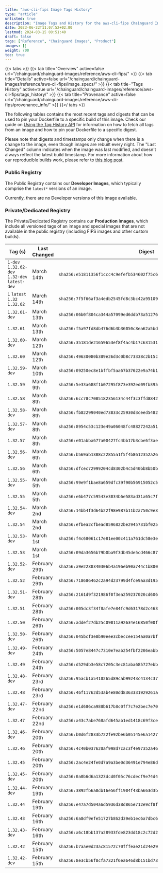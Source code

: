 ```yaml
---
title: "aws-cli-fips Image Tags History"
type: "article"
unlisted: true
description: "Image Tags and History for the aws-cli-fips Chainguard Image"
date: 2023-06-22T11:07:52+02:00
lastmod: 2024-03-15 00:51:40
draft: false
tags: ["Reference", "Chainguard Images", "Product"]
images: []
weight: 700
toc: true
---
```


{{< tabs >}}
{{< tab title="Overview" active=false url="/chainguard/chainguard-images/reference/aws-cli-fips/" >}}
{{< tab title="Details" active=false url="/chainguard/chainguard-images/reference/aws-cli-fips/image_specs/" >}}
{{< tab title="Tags History" active=true url="/chainguard/chainguard-images/reference/aws-cli-fips/tags_history/" >}}
{{< tab title="Provenance" active=false url="/chainguard/chainguard-images/reference/aws-cli-fips/provenance_info/" >}}
{{</ tabs >}}

The following tables contains the most recent tags and digests that can be used to pin your Dockerfile to a specific build of this image. Check our guide on [Using the Tag History API](/chainguard/chainguard-images/using-the-tag-history-api/) for information on how to fetch all tags from an image and how to pin your Dockerfile to a specific digest.

Please note that digests and timestamps only change when there is a change to the image, even though images are rebuilt every night. The "Last Changed" column indicates when the image was last modified, and doesn't always reflect the latest build timestamp. For more information about how our reproducible builds work, please refer to [this blog post](https://www.chainguard.dev/unchained/reproducing-chainguards-reproducible-image-builds).

### Public Registry
The Public Registry contains our **Developer Images**, which typically comprise the `latest*` versions of an image.

Currently, there are no Developer versions of this image available.

### Private/Dedicated Registry
The Private/Dedicated Registry contains our **Production Images**, which include all versioned tags of an image and special images that are not available in the public registry (including FIPS images and other custom builds).

| Tag (s)                                        | Last Changed  | Digest                                                                    |
|------------------------------------------------|---------------|---------------------------------------------------------------------------|
|  `1-dev` `1.32.62-dev` `1.32-dev` `latest-dev` | March 14th    | `sha256:e51811356f1ccc4c9efefb534602f75c6113dc67a03bbd482026cd729d9467a2` |
|  `1` `latest` `1.32` `1.32.62`                 | March 14th    | `sha256:7f5f66af3a4edb2545fd8c3bc42a951090f9af2a3439adf9f873a203dd2cb29f` |
|  `1.32.61-dev`                                 | March 13th    | `sha256:06b0f804ca344a57099ed6ddb73a51276eac69f046845d94159a1054708f9716` |
|  `1.32.61`                                     | March 13th    | `sha256:f5a97fd8db476d6b3b36050c8ea62a5bd51b179684db6f6b4b40a2e2a87348e1` |
|  `1.32.60-dev`                                 | March 12th    | `sha256:35181de21659653ef8f4ac4b17c6315317a8ed35b9fa236980302c961c9e3e07` |
|  `1.32.60`                                     | March 12th    | `sha256:49630080b389e26d3c0b8c73338c2b15ca9cf76a431ebefc74d04d79df98eada` |
|  `1.32.59-dev`                                 | March 10th    | `sha256:09250ec8e1bffbf5aa67b37622e9a74b137e4427abe55c8f0f980eb4569317b7` |
|  `1.32.59`                                     | March 9th     | `sha256:5e33a688f1b07295f873e392ed09fb39529f6ab0c30cf8969d730c85635ebf82` |
|  `1.32.58`                                     | March 8th     | `sha256:6cc78c7005182356134c44f3c3ffd884267d07a98327b7cd9f40f34a19955f01` |
|  `1.32.58-dev`                                 | March 8th     | `sha256:fb82299040ed73833c25930d3ceed548278f8a2fa20604c3357c33d30bb3abf6` |
|  `1.32.57-dev`                                 | March 8th     | `sha256:8954c53c123e49a06048fc48827242a51c7a3b4f6ff21e13ff7b4fc75127f88d` |
|  `1.32.57`                                     | March 8th     | `sha256:e01abba677a00427fc4bb17b3cbe6f3aeea362ccacfccce4b9599781d2a3da8b` |
|  `1.32.56-dev`                                 | March 6th     | `sha256:b569ab1308c22855a1f5f4b8612352a26c90de2e7f0cbf9d33944af6d139ea4d` |
|  `1.32.56`                                     | March 6th     | `sha256:dfcec72999204cd8302b4c5d40bb8b50bdd718ecd0995bcff198dddb127c1e2d` |
|  `1.32.55-dev`                                 | March 5th     | `sha256:99e9f1bae8a659dfc39f90b56915052c58aed394390f83e03d8cff3776f24ab9` |
|  `1.32.55`                                     | March 5th     | `sha256:e6b477c59543e3034b6e583ad31a65c7f68d1e91af624bd01202a5b7d3dbf103` |
|  `1.32.54-dev`                                 | March 2nd     | `sha256:14bb4f3d64b22f98e987b11b2a750c9e38b3b0353598d26cd973c7eea6fc2b88` |
|  `1.32.54`                                     | March 2nd     | `sha256:efbea2cfbead8596822be2945731bf025914f193b84b04bc9318445bfb3aea02` |
|  `1.32.53-dev`                                 | March 1st     | `sha256:f4c68061c17e81ee00c411a761dc58e3e0ae4b6f1bfa8dceb95aa00cc97ae162` |
|  `1.32.53`                                     | March 1st     | `sha256:09da3656b79b0ba9f3db45de5cd466c875ce2feaeec0469943b986880b6a758f` |
|  `1.32.52-dev`                                 | February 29th | `sha256:a9e2230340306b4a196eb90a744c1b8003531fd122235cce87397b551c7c3f43` |
|  `1.32.52`                                     | February 29th | `sha256:718686462c2a94d23799d4fce9aa3d195186c362be78938b396b4ecc0a75fab1` |
|  `1.32.51-dev`                                 | February 28th | `sha256:2161d9f321986f0f3ea259237020cd6065c9df75015c51a8b60a578dc5f2ebf7` |
|  `1.32.51`                                     | February 28th | `sha256:005dc3f34f8afe7e84fc9d63178d2c46370d9040f454485d756396c425094dcf` |
|  `1.32.50`                                     | February 26th | `sha256:addef27db25c09011a92634e16850f00f1a165b53cc88cd1a0f14b60b028f7f1` |
|  `1.32.50-dev`                                 | February 26th | `sha256:045bcf3e8b90eee3cbeccee154aa0a7bfa936eab3fc5517c639fb17f79e8ee4b` |
|  `1.32.49-dev`                                 | February 24th | `sha256:5057e8447c7310e7eab254fbf2206eabb9e18ef127b92fdca137ccc83707f265` |
|  `1.32.49`                                     | February 24th | `sha256:d529db3e58c7205c3ec81aba685727ebb7f19ee90952d7143533f7fbdaa9c66f` |
|  `1.32.48-dev`                                 | February 23rd | `sha256:95acb1a5410265d89cab99243c4134c37fa1a2dd1fdd9a3e404fbc1101e295e6` |
|  `1.32.48`                                     | February 23rd | `sha256:46f11762d53ab4e80dd8363331929261a4626c15b1d68421be2d1921581767ec` |
|  `1.32.47-dev`                                 | February 22nd | `sha256:e1d686ca988b617b8c0ff7c7e2bec7e704ee391d97bfdb7f66cded30b4c826b0` |
|  `1.32.47`                                     | February 22nd | `sha256:a43c7abe768afd645ab1ed1418c69f3ce365b1b8f85d77df5a00492c2d95f39c` |
|  `1.32.46-dev`                                 | February 20th | `sha256:b0d6f2833b722fe92be6b05145e6a1427e56ce67e40e019643381f4262fcbe6c` |
|  `1.32.46`                                     | February 20th | `sha256:4c40b037620af998d7cac3f4e97352a465ad6c7d445bd94f65ee89c223257e74` |
|  `1.32.45`                                     | February 20th | `sha256:2ac4e24fe0d7a9a3be0d36491e794e86d862125edba32fa58d6487959d5da55e` |
|  `1.32.45-dev`                                 | February 20th | `sha256:0a0b6d6a1323dcd0f05c76cdecf9e74d4dfbb86c232f569c3c506042d31063f6` |
|  `1.32.44-dev`                                 | February 19th | `sha256:3892fb6a8db16e56ff1904f43ba663d3b54a24942d24d79ce53938b74d6d096b` |
|  `1.32.44`                                     | February 19th | `sha256:e47a7d504a6d5936d38d865e712e9cf8f88f320bce241f1442c3cd705ee1c160` |
|  `1.32.43`                                     | February 16th | `sha256:6a8df9efe51727b862d39eb1ec6a7dbc63e201368df59b092604da7064e01508` |
|  `1.32.43-dev`                                 | February 16th | `sha256:a6c18bb137a28933fde823dd18c2c72d2d661e5e38b6609e89229e799cf93bb3` |
|  `1.32.42`                                     | February 15th | `sha256:b7aae0d23ac81572c70fffeae21d24e290d71ca3f10de6b2d2fdf74740ae8696` |
|  `1.32.42-dev`                                 | February 15th | `sha256:8e3cb56f8cfa7321f6ea646d8b151bd73efefdcfce821e66acf34fdf36f0ff81` |

